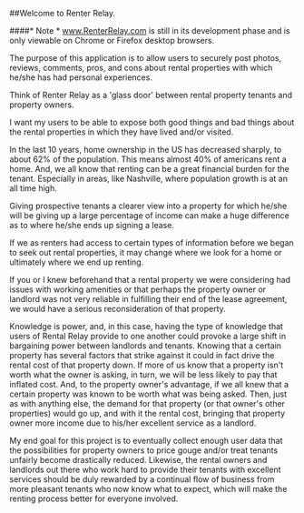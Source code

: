 
##Welcome to Renter Relay.

####* Note * www.RenterRelay.com is still in its development phase and is only viewable on Chrome or Firefox desktop browsers.

The purpose of this application is to allow users to securely post photos, reviews, comments, pros, and cons about rental properties with which he/she has had personal experiences.

Think of Renter Relay as a 'glass door' between rental property tenants and property owners.

I want my users to be able to expose both good things and bad things about the rental properties in which they have lived and/or visited.

In the last 10 years, home ownership in the US has decreased sharply, to about 62% of the population. This means almost 40% of americans rent a home. And, we all know that renting can be a great financial burden for the tenant. Especially in areas, like Nashville, where population growth is at an all time high.

Giving prospective tenants a clearer view into a property for which he/she will be giving up a large percentage of income can make a huge difference as to where he/she ends up signing a lease. 

If we as renters had access to certain types of information before we began to seek out rental properties, it may change where we look for a home or ultimately where we end up renting.

If you or I knew beforehand that a rental property we were considering had issues with working amenities or that perhaps the property owner or landlord was not very reliable in fulfilling their end of the lease agreement, we would have a serious reconsideration of that property.

Knowledge is power, and, in this case, having the type of knowledge that users of Rental Relay provide to one another could provoke a large shift in bargaining power between landlords and tenants. Knowing that a certain property has several factors that strike against it could in fact drive the rental cost of that property down. If more of us know that a property isn't worth what the owner is asking, in turn, we will be less likely to pay that inflated cost. And, to the property owner's advantage, if we all knew that a certain property was known to be worth what was being asked. Then, just as with anything else, the demand for that property (or that owner's other properties) would go up, and with it the rental cost, bringing that property owner more income due to his/her excellent service as a landlord.

My end goal for this project is to eventually collect enough user data that the possibilities for property owners to price gouge and/or treat tenants unfairly become drastically reduced. Likewise, the rental owners and landlords out there who work hard to provide their tenants with excellent services should be duly rewarded by a continual flow of business from more pleasant tenants who now know what to expect, which will make the renting process better for everyone involved.

